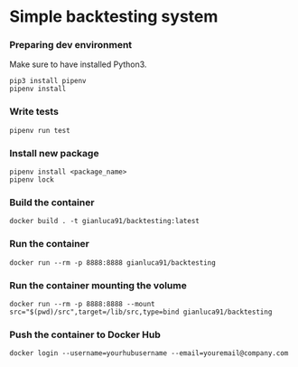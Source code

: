 # Simple backtesting system

### Preparing dev environment

Make sure to have installed Python3.

```
pip3 install pipenv
pipenv install
```

### Write tests

```
pipenv run test
```

### Install new package

```
pipenv install <package_name>
pipenv lock
```

### Build the container

`docker build . -t gianluca91/backtesting:latest`

### Run the container

`docker run --rm -p 8888:8888 gianluca91/backtesting`

### Run the container mounting the volume

`docker run --rm -p 8888:8888 --mount src="$(pwd)/src",target=/lib/src,type=bind gianluca91/backtesting`

### Push the container to Docker Hub

`docker login --username=yourhubusername --email=youremail@company.com`
